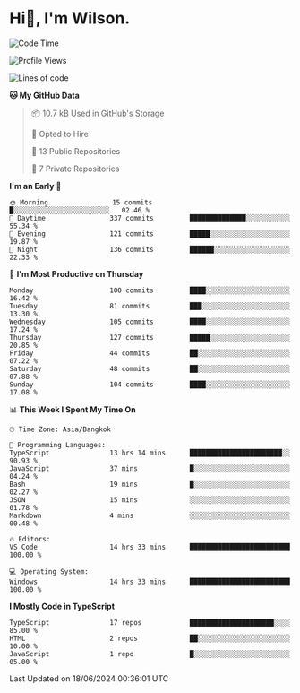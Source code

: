 # Hi👋, I'm Wilson.
<!--START_SECTION:waka-->
![Code Time](http://img.shields.io/badge/Code%20Time-1%2C476%20hrs%2042%20mins-blue)

![Profile Views](http://img.shields.io/badge/Profile%20Views-0-blue)

![Lines of code](https://img.shields.io/badge/From%20Hello%20World%20I%27ve%20Written-277.6%20thousand%20lines%20of%20code-blue)

**🐱 My GitHub Data** 

> 📦 10.7 kB Used in GitHub's Storage 
 > 
> 💼 Opted to Hire
 > 
> 📜 13 Public Repositories 
 > 
> 🔑 7 Private Repositories 
 > 
**I'm an Early 🐤** 

```text
🌞 Morning                15 commits          █░░░░░░░░░░░░░░░░░░░░░░░░   02.46 % 
🌆 Daytime                337 commits         ██████████████░░░░░░░░░░░   55.34 % 
🌃 Evening                121 commits         █████░░░░░░░░░░░░░░░░░░░░   19.87 % 
🌙 Night                  136 commits         ██████░░░░░░░░░░░░░░░░░░░   22.33 % 
```
📅 **I'm Most Productive on Thursday** 

```text
Monday                   100 commits         ████░░░░░░░░░░░░░░░░░░░░░   16.42 % 
Tuesday                  81 commits          ███░░░░░░░░░░░░░░░░░░░░░░   13.30 % 
Wednesday                105 commits         ████░░░░░░░░░░░░░░░░░░░░░   17.24 % 
Thursday                 127 commits         █████░░░░░░░░░░░░░░░░░░░░   20.85 % 
Friday                   44 commits          ██░░░░░░░░░░░░░░░░░░░░░░░   07.22 % 
Saturday                 48 commits          ██░░░░░░░░░░░░░░░░░░░░░░░   07.88 % 
Sunday                   104 commits         ████░░░░░░░░░░░░░░░░░░░░░   17.08 % 
```


📊 **This Week I Spent My Time On** 

```text
🕑︎ Time Zone: Asia/Bangkok

💬 Programming Languages: 
TypeScript               13 hrs 14 mins      ███████████████████████░░   90.93 % 
JavaScript               37 mins             █░░░░░░░░░░░░░░░░░░░░░░░░   04.24 % 
Bash                     19 mins             █░░░░░░░░░░░░░░░░░░░░░░░░   02.27 % 
JSON                     15 mins             ░░░░░░░░░░░░░░░░░░░░░░░░░   01.78 % 
Markdown                 4 mins              ░░░░░░░░░░░░░░░░░░░░░░░░░   00.48 % 

🔥 Editors: 
VS Code                  14 hrs 33 mins      █████████████████████████   100.00 % 

💻 Operating System: 
Windows                  14 hrs 33 mins      █████████████████████████   100.00 % 
```

**I Mostly Code in TypeScript** 

```text
TypeScript               17 repos            █████████████████████░░░░   85.00 % 
HTML                     2 repos             ██░░░░░░░░░░░░░░░░░░░░░░░   10.00 % 
JavaScript               1 repo              █░░░░░░░░░░░░░░░░░░░░░░░░   05.00 % 
```




 Last Updated on 18/06/2024 00:36:01 UTC
<!--END_SECTION:waka-->
